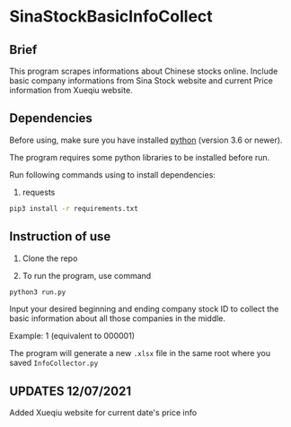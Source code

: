 # SinaStockBasicInfoCollect



## Brief

This program scrapes informations about Chinese stocks online.
Include basic company informations from Sina Stock website and current Price information from Xueqiu website.

## Dependencies

Before using, make sure you have installed [python](https://www.python.org/downloads/) (version 3.6 or newer).

The program requires some python libraries to be installed before run. 

Run following commands using to install dependencies:

1. requests
```sh
pip3 install -r requirements.txt
```
## Instruction of use

1. Clone the repo

2. To run the program, use command 
```sh
python3 run.py
```


Input your desired beginning and ending company stock ID to collect the basic information about all those companies in the middle. 

Example: 1 (equivalent to 000001)

The program will generate a new ```.xlsx``` file in the same root where you saved ```InfoCollector.py```


## UPDATES 12/07/2021

Added Xueqiu website for current date's price info